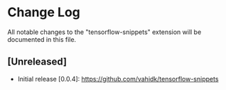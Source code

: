 # Change Log
All notable changes to the "tensorflow-snippets" extension will be documented in this file.

## [Unreleased]
- Initial release
[0.0.4]: https://github.com/vahidk/tensorflow-snippets
